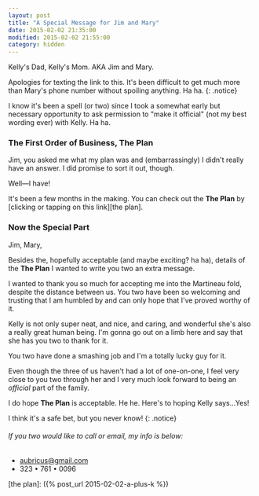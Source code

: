 ```yaml
---
layout: post
title: "A Special Message for Jim and Mary"
date: 2015-02-02 21:35:00
modified: 2015-02-02 21:55:00
category: hidden
---
```


Kelly's Dad, Kelly's Mom. AKA Jim and Mary.

Apologies for texting the link to this. It's been difficult to get much more than Mary's phone number without spoiling anything. Ha ha.
{: .notice}

I know it's been a spell (or two) since I took a somewhat early but necessary opportunity to ask permission to "make it official" (not my best wording ever) with Kelly. Ha ha.

### The First Order of Business, The Plan

Jim, you asked me what my plan was and (embarrassingly) I didn't really have an answer. I did promise to sort it out, though.

Well&mdash;I have!

It's been a few months in the making. You can check out the __The Plan__ by [clicking or tapping on this link][the plan].

### Now the Special Part

Jim, Mary,

Besides the, hopefully acceptable (and maybe exciting? ha ha), details of the __The Plan__ I wanted to write you two an extra message.

I wanted to thank you so much for accepting me into the Martineau fold, despite the distance between us. You two have been so welcoming and trusting that I am humbled by and can only hope that I've proved worthy of it.

Kelly is not only super neat, and nice, and caring, and wonderful she's also a really great human being. I'm gonna go out on a limb here and say that she has you two to thank for it.

You two have done a smashing job and I'm a totally lucky guy for it.

Even though the three of us haven't had a lot of one-on-one, I feel very close to you two through her and I very much look forward to being an _official_ part of the family.

I do hope __The Plan__ is acceptable. He he. Here's to hoping Kelly says&hellip;Yes!

I think it's a safe bet, but you never know!
{: .notice}

###### If you two would like to call or email, my info is below:

- [aubricus@gmail.com](mailto:aubricus@gmail.com)
- 323 • 761 • 0096

[the plan]: ({% post_url 2015-02-02-a-plus-k %})
